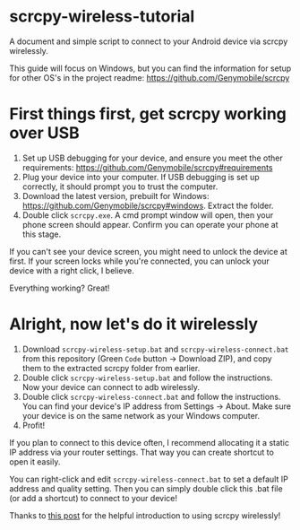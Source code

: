 # scrcpy-wireless-tutorial
 A document and simple script to connect to your Android device via scrcpy wirelessly.

This guide will focus on Windows, but you can find the information for setup for other OS's in the project readme: https://github.com/Genymobile/scrcpy

# First things first, get scrcpy working over USB
1. Set up USB debugging for your device, and ensure you meet the other requirements: https://github.com/Genymobile/scrcpy#requirements
2. Plug your device into your computer. If USB debugging is set up correctly, it should prompt you to trust the computer.
2. Download the latest version, prebuilt for Windows: https://github.com/Genymobile/scrcpy#windows. Extract the folder.
3. Double click ````scrcpy.exe````. A cmd prompt window will open, then your phone screen should appear. Confirm you can operate your phone at this stage.

If you can't see your device screen, you might need to unlock the device at first. If your screen locks while you're connected, you can unlock your device with a right click, I believe.

Everything working? Great!

# Alright, now let's do it wirelessly
1. Download ````scrcpy-wireless-setup.bat```` and ````scrcpy-wireless-connect.bat```` from this repository (Green ````Code```` button -> Download ZIP), and copy them to the extracted scrcpy folder from earlier.
2. Double click ````scrcpy-wireless-setup.bat```` and follow the instructions. Now your device can connect to adb wirelessly.
3. Double click ````scrcpy-wireless-connect.bat```` and follow the instructions. You can find your device's IP address from Settings -> About. Make sure your device is on the same network as your Windows computer.
4. Profit!

If you plan to connect to this device often, I recommend allocating it a static IP address via your router settings. That way you can create shortcut to open it easily.

You can right-click and edit ````scrcpy-wireless-connect.bat```` to set a default IP address and quality setting. Then you can simply double click this .bat file (or add a shortcut) to connect to your device!

Thanks to [this post](https://www.genymotion.com/blog/open-source-project-scrcpy-now-works-wirelessly/) for the helpful introduction to using scrcpy wirelessly!